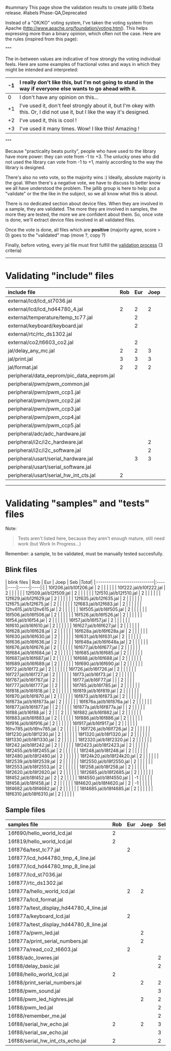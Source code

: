 ﻿#summary This page show the validation results to create jallib 0.1beta release.
#labels Phase-QA,Deprecated

Instead of a "OK/KO" voting system, I've taken the voting system from Apache (http://www.apache.org/foundation/voting.html). This helps expressing more than a binary opinion, which often not the case. Here are the rules (inspired from this page):

"""

The in-between values are indicative of how strongly the voting individual feels. Here are some examples of fractional votes and ways in which they might be intended and interpreted:


| -1   | I really don't like this, but I'm not going to stand in the way if everyone else wants to go ahead with it. |
|:-----|:------------------------------------------------------------------------------------------------------------|
|  0   | I don't have any opinion on this...                                                                         |
| +1   | I've used it, don't feel strongly about it, but I'm okey with this. Or, I did not use it, but I like the way it's designed. |
| +2   | I've used it, this is cool !                                                                                |
| +3   | I've used it many times. Wow! I like this! Amazing !                                                        |

"""


Because "practicality beats purity", people who have used to the library have more power: they can vote from -1 to +3. The unlucky ones who did not used the library can vote from -1 to +1, mainly according to the way the library is designed.

There's also no veto vote, so the majority wins :) Ideally, absolute majority is the goal. When there's a negative vote, we have to discuss to better know we all have understood the problem. The jallib group is here to help: put a "validate" or the the like in the subject, so we all know what this is about.

There is no dedicated section about device files. When they are involved in a sample, they are validated. The more they are involved in samples, the more they are tested, the more we are confident about them. So, once vote is done, we'll extract device files involved in all validated files.

Once the vote is done, all files which are **positive** (majority agree, score > 0) goes to the "validated" map (move ?, copy ?)

Finally, before voting, every jal file must first fulfill the [validation process](ValidationProcess.md) (3 criteria)


---


# Validating "include" files #

| **include file**                             | Rob | Eur | Joep | Seb |_Total_|
|:---------------------------------------------|:----|:----|:-----|:----|:------|
| external/lcd/lcd\_st7036.jal                 |     |     |      |     |       |
| external/lcd/lcd\_hd44780\_4.jal             |  2  |  2  |  2   |     |       |
| external/temperature/temp\_tc77.jal          |     |  2  |      |     |       |
| external/keyboard/keyboard.jal               |     |  2  |      |     |       |
| external/rtc/rtc\_ds1302.jal                 |     |     |      |     |       |
| external/co2/t6603\_co2.jal                  |     |  2  |      |     |       |
| jal/delay\_any\_mc.jal                       |  2  |  2  |  3   |  3  |       |
| jal/print.jal                                |  3  |  3  |  3   |  3  |       |
| jal/format.jal                               |  2  |  2  |  2   |  2  |       |
| peripheral/data\_eeprom/pic\_data\_eeprom.jal |     |     |      |  2  |       |
| peripheral/pwm/pwm\_common.jal               |     |     |      |  3  |       |
| peripheral/pwm/pwm\_ccp1.jal                 |     |     |      |  3  |       |
| peripheral/pwm/pwm\_ccp2.jal                 |     |     |      |  1  |       |
| peripheral/pwm/pwm\_ccp3.jal                 |     |     |      |  1  |       |
| peripheral/pwm/pwm\_ccp4.jal                 |     |     |      |  1  |       |
| peripheral/pwm/pwm\_ccp5.jal                 |     |     |      |  1  |       |
| peripheral/adc/adc\_hardware.jal             |     |     |      |  2  |       |
| peripheral/i2c/i2c\_hardware.jal             |     |     |  2   |  1  |       |
| peripheral/i2c/i2c\_software.jal             |     |     |  2   |  1  |       |
| peripheral/usart/serial\_hardware.jal        |     |  3  |  3   |  3  |       |
| peripheral/usart/serial\_software.jal        |     |     |      |  2  |       |
| peripheral/usart/serial\_hw\_int\_cts.jal     |  2  |     |      |  2  |       |


---


# Validating "samples" and "tests" files #

Note:
> Tests aren't listed here, because they aren't enough mature, still need work (but Work In Progress...)

Remember: a sample, to be validated, must be manually tested succesfully.

## Blink files ##

|  blink files                | Rob | Eur | Joep | Seb |_Total_|
|:----------------------------|:----|:----|:-----|:----|:|
| 10f206.jal/b10f206.jal      |  2  |     |      |     |      |
| 10f222.jal/b10f222.jal      |  2  |     |      |     |      |
| 12f509.jal/b12f509.jal      |  2  |     |      |     |      |
| 12f510.jal/b12f510.jal      |  2  |     |      |     |      |
| 12f629.jal/b12f629.jal      |  2  |     |      |     |      |
| 12f635.jal/b12f635.jal      |  2  |     |      |     |      |
| 12f675.jal/b12f675.jal      |  2  |     |      |     |      |
| 12f683.jal/b12f683.jal      |  2  |     |      |     |      |
| 12hv615.jal/b12hv615.jal    |  2  |     |      |     |      |
| 16f505.jal/b16f505.jal      |  2  |     |      |     |      |
| 16f506.jal/b16f506.jal      |  2  |     |      |     |      |
| 16f526.jal/b16f526.jal      |  2  |     |      |     |      |
| 16f54.jal/b16f54.jal        |  2  |     |      |     |      |
| 16f57.jal/b16f57.jal        |  2  |     |      |     |      |
| 16f610.jal/b16f610.jal      |  2  |     |      |     |      |
| 16f627.jal/b16f627.jal      |  2  |     |      |     |      |
| 16f628.jal/b16f628.jal      |  2  |     |      |     |      |
| 16f628a.jal/b16f628a.jal    |  2  |     |      |     |      |
| 16f630.jal/b16f630.jal      |  2  |     |      |     |      |
| 16f631.jal/b16f631.jal      |  2  |     |      |     |      |
| 16f636.jal/b16f636.jal      |  2  |     |      |     |      |
| 16f648a.jal/b16f648a.jal    |  2  |     |      |     |      |
| 16f676.jal/b16f676.jal      |  2  |     |      |     |      |
| 16f677.jal/b16f677.jal      |  2  |     |      |     |      |
| 16f684.jal/b16f684.jal      |  2  |     |      |     |      |
| 16f685.jal/b16f685.jal      |  2  |     |      |     |      |
| 16f687.jal/b16f687.jal      |  2  |     |      |     |      |
| 16f688.jal/b16f688.jal      |  2  |     |      |     |      |
| 16f689.jal/b16f689.jal      |  2  |     |      |     |      |
| 16f690.jal/b16f690.jal      |  2  |     |      |     |      |
| 16f72.jal/b16f72.jal        |  2  |     |      |     |      |
| 16f726.jal/b16f726.jal      |  2  |     |      |     |      |
| 16f727.jal/b16f727.jal      |  2  |     |      |     |      |
| 16f73.jal/b16f73.jal        |  2  |     |      |     |      |
| 16f767.jal/b16f767.jal      |  2  |     |      |     |      |
| 16f77.jal/b16F77.jal        |     |     |   2  |     |      |
| 16f777.jal/b16f777.jal      |     |  2  |      |     |      |
| 16f785.jal/b16f785.jal      |  2  |     |      |     |      |
| 16f818.jal/b16f818.jal      |  2  |     |      |     |      |
| 16f819.jal/b16f819.jal      |  2  |     |      |     |      |
| 16f870.jal/b16f870.jal      |  2  |     |      |     |      |
| 16f873.jal/b16f873.jal      |  2  |     |      |     |      |
| 16f873a.jal/b16f873a.jal    |  2  |     |      |     |      |
| 16f876a.jal/b16f876a.jal    |  2  |     |      |     |      |
| 16f877.jal/b16f877.jal      |     |  2  |      |     |      |
| 16f877a.jal/b16f877a.jal    |     |  2  |      |     |      |
| 16f88.jal/b16f88.jal        |  2  |     |      |  2  |      |
| 16f882.jal/b16f882.jal      |  2  |     |      |     |      |
| 16f883.jal/b16f883.jal      |  2  |     |      |     |      |
| 16f886.jal/b16f886.jal      |  2  |     |      |     |      |
| 16f916.jal/b16f916.jal      |  2  |     |      |     |      |
| 16f917.jal/b16f917.jal      |  2  |     |      |     |      |
| 16hv785.jal/b16hv785.jal    |  2  |     |      |     |      |
| 16lf726.jal/b16lf726.jal    |  2  |     |      |     |      |
| 18f1230.jal/b18f1230.jal    |  2  |     |      |     |      |
| 18f1320.jal/b18f1320.jal    |  2  |     |      |     |      |
| 18f1330.jal/b18f1330.jal    |  2  |     |      |     |      |
| 18f2320.jal/b18f2320.jal    |  2  |     |      |     |      |
| 18f242.jal/b18f242.jal      |  2  |     |      |     |      |
| 18f2423.jal/b18f2423.jal    |  2  |     |      |     |      |
| 18f2455.jal/b18f2455.jal    |  2  |     |      |     |      |
| 18f248.jal/b18f248.jal      |  2  |     |      |     |      |
| 18f2480.jal/b18f2480.jal    |  2  |     |      |     |      |
| 18f24k20.jal/b18f24k20.jal  |  2  |     |      |     |      |
| 18f2539.jal/b18f2539.jal    |  2  |     |      |     |      |
| 18f2550.jal/b18f2550.jal    |  2  |     |      |     |      |
| 18f2553.jal/b18f2553.jal    |  2  |     |      |     |      |
| 18f258.jal/b18f258.jal      |  2  |     |      |     |      |
| 18f2620.jal/b18f2620.jal    |  2  |     |      |     |      |
| 18f2685.jal/b18f2685.jal    |  2  |     |      |     |      |
| 18f452.jal/b18f452.jal      |  2  |  2  |      |     |      |
| 18f4550.jal/b18f4550.jal    |     | -1  |      |     |      |
| 18f458.jal/b18f458.jal      |  2  |     |      |     |      |
| 18f4620.jal/b18f4620.jal    |  2  | -1  |      |     |      |
| 18f4682.jal/b18f4682.jal    |  2  |     |      |     |      |
| 18f4685.jal/b18f4685.jal    |  2  |     |      |     |      |
| 18f6310.jal/b18f6310.jal    |  2  |     |      |     |      |


## Sample files ##

| **samples file**                          | Rob | Eur | Joep | Seb |_Total_|
|:------------------------------------------|:----|:----|:-----|:----|:------|
| 16f690/hello\_world\_lcd.jal              |  2  |     |      |     |       |
| 16f819/hello\_world\_lcd.jal              |  2  |     |      |     |       |
| 16f876a/test\_tc77.jal                    |     |  2  |      |     |       |
| 16f877/lcd\_hd44780\_tmp\_4\_line.jal       |     |     |      |     |       |
| 16f877/lcd\_hd44780\_tmp\_8\_line.jal       |     |     |      |     |       |
| 16f877/lcd\_st7036.jal                    |     |     |      |     |       |
| 16f877/rtc\_ds1302.jal                    |     |     |      |     |       |
| 16f877a/hello\_world\_lcd.jal             |     |  2  |  2   |     |       |
| 16f877a/lcd\_format.jal                   |     |     |      |     |       |
| 16f877a/test\_display\_hd44780\_4\_line.jal |     |     |      |     |       |
| 16f877a/keyboard\_lcd.jal                 |     |  2  |      |     |       |
| 16f877a/test\_display\_hd44780\_8\_line.jal |     |     |      |     |       |
| 16f877a/pwm\_led.jal                      |     |     |  2   |     |       |
| 16f877a/print\_serial\_numbers.jal        |     |     |  2   |     |       |
| 16f877a/read\_co2\_t6603.jal              |     |  2  |      |     |       |
| 16f88/adc\_lowres.jal                     |     |     |      |  2  |       |
| 16f88/delay\_basic.jal                    |     |     |      |  2  |       |
| 16f88/hello\_world\_lcd.jal               |  2  |     |      |         |       |
| 16f88/print\_serial\_numbers.jal          |     |     |  2   |  2  |       |
| 16f88/pwm\_sound.jal                      |     |     |      |  3  |       |
| 16f88/pwm\_led\_highres.jal               |     |     |  2   |  2  |       |
| 16f88/pwm\_led.jal                        |     |     |      |  2  |       |
| 16f88/remember\_me.jal                    |     |     |      |  2  |       |
| 16f88/serial\_hw\_echo.jal                |  2  |     |  2   |  3  |       |
| 16f88/serial\_sw\_echo.jal                |     |     |      |  3  |       |
| 16f88/serial\_hw\_int\_cts\_echo.jal        |  2  |     |      |  2  |       |